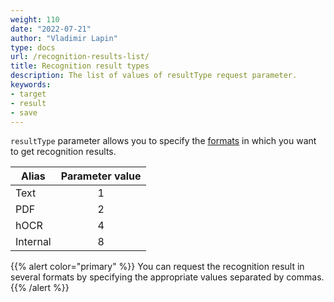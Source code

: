 ```yaml
---
weight: 110
date: "2022-07-21"
author: "Vladimir Lapin"
type: docs
url: /recognition-results-list/
title: Recognition result types
description: The list of values of resultType request parameter.
keywords:
- target
- result
- save
---
```


`resultType` parameter allows you to specify the [formats](/ocr/supported-file-formats/#recognition-results) in which you want to get recognition results.

Alias    | Parameter value
-------- | :-------------:
Text     | 1
PDF      | 2
hOCR     | 4
Internal | 8

{{% alert color="primary" %}} 
You can request the recognition result in several formats by specifying the appropriate values separated by commas.
{{% /alert %}}
